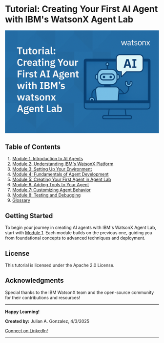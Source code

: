 # Tutorial: Creating Your First AI Agent with IBM's WatsonX Agent Lab

![Tutorial Image](https://github.com/Jewelzufo/Ibm-agent-lab/blob/main/agent%20tutorial%20image.png?raw=true)


## Table of Contents

1. [Module 1: Introduction to AI Agents](https://github.com/Jewelzufo/Ibm-agent-lab/blob/main/Module1.md)
2. [Module 2: Understanding IBM's WatsonX Platform](https://github.com/Jewelzufo/Ibm-agent-lab/blob/main/Module2.md)
3. [Module 3: Setting Up Your Environment](https://github.com/Jewelzufo/Ibm-agent-lab/blob/main/Module3.md)
4. [Module 4: Fundamentals of Agent Development](https://github.com/Jewelzufo/Ibm-agent-lab/blob/main/Module4.md)
5. [Module 5: Creating Your First Agent in Agent Lab](https://github.com/Jewelzufo/Ibm-agent-lab/blob/main/Module5.md)
6. [Module 6: Adding Tools to Your Agent](https://github.com/Jewelzufo/Ibm-agent-lab/blob/main/Module6.md)
7. [Module 7: Customizing Agent Behavior](https://github.com/Jewelzufo/Ibm-agent-lab/blob/main/Module7.md)
8. [Module 8: Testing and Debugging](https://github.com/Jewelzufo/Ibm-agent-lab/blob/main/Module8.md)
9. [Glossary](https://github.com/Jewelzufo/Ibm-agent-lab/blob/main/Glossary.md)


## Getting Started

To begin your journey in creating AI agents with IBM's WatsonX Agent Lab, start with [Module 1](https://github.com/Jewelzufo/Ibm-agent-lab/blob/main/Module1.md). Each module builds on the previous one, guiding you from foundational concepts to advanced techniques and deployment.


## License

This tutorial is licensed under the Apache 2.0 License.

## Acknowledgments

Special thanks to the IBM WatsonX team and the open-source community for their contributions and resources!

---

**Happy Learning!** 

**Created by:** Julian A. Gonzalez, 4/3/2025


[Connect on LinkedIn!](www.linkedin.com/in/julian-gonzalez-7b533129a)

---
